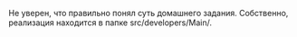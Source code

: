 Не уверен, что правильно понял суть домашнего задания.
Собственно, реализация находится в папке src/developers/Main/.